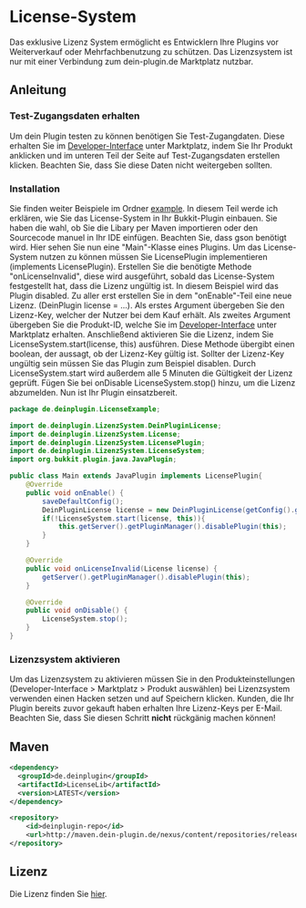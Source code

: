 # License-System
Das exklusive Lizenz System ermöglicht es Entwicklern Ihre Plugins vor Weiterverkauf oder Mehrfachbenutzung zu schützen. Das Lizenzsystem ist nur mit einer Verbindung zum dein-plugin.de Marktplatz nutzbar. 
## Anleitung
### Test-Zugangsdaten erhalten
Um dein Plugin testen zu können benötigen Sie Test-Zugangdaten. Diese erhalten Sie im [Developer-Interface](https://dein-plugin.de/dev/) unter Marktplatz, indem Sie Ihr Produkt anklicken und im unteren Teil der Seite auf Test-Zugangsdaten erstellen klicken. Beachten Sie, dass Sie diese Daten nicht weitergeben sollten.
### Installation
Sie finden weiter Beispiele im Ordner [example](https://github.com/dein-plugin-api/License-System/tree/master/src/example). In diesem Teil werde ich erklären, wie Sie das License-System in Ihr Bukkit-Plugin einbauen. 
Sie haben die wahl, ob Sie die Libary per Maven importieren oder den Sourcecode manuel in Ihr IDE einfügen. Beachten Sie, dass gson benötigt wird. Hier sehen Sie nun eine "Main"-Klasse eines Plugins. Um das License-System nutzen zu können müssen Sie LicensePlugin implementieren (implements LicensePlugin). Erstellen Sie die benötigte Methode "onLicenseInvalid", diese wird ausgeführt, sobald das License-System festgestellt hat, dass die Lizenz ungültig ist. In diesem Beispiel wird das Plugin disabled. Zu aller erst erstellen Sie in dem "onEnable"-Teil eine neue Lizenz. (DeinPlugin license = ...). Als erstes Argument übergeben Sie den Lizenz-Key, welcher der Nutzer bei dem Kauf erhält. Als zweites Argument übergeben Sie die Produkt-ID, welche Sie im [Developer-Interface](https://dein-plugin.de/dev/) unter Marktplatz erhalten. Anschließend aktivieren Sie die Lizenz, indem Sie LicenseSystem.start(license, this) ausführen. Diese Methode übergibt einen boolean, der aussagt, ob der Lizenz-Key gültig ist. Sollter der Lizenz-Key ungültig sein müssen Sie das Plugin zum Beispiel disablen. Durch LicenseSystem.start wird außerdem alle 5 Minuten die Gültigkeit der Lizenz geprüft. Fügen Sie bei onDisable LicenseSystem.stop() hinzu, um die Lizenz abzumelden. Nun ist Ihr Plugin einsatzbereit.

```java
package de.deinplugin.LicenseExample;

import de.deinplugin.LizenzSystem.DeinPluginLicense;
import de.deinplugin.LizenzSystem.License;
import de.deinplugin.LizenzSystem.LicensePlugin;
import de.deinplugin.LizenzSystem.LicenseSystem;
import org.bukkit.plugin.java.JavaPlugin;

public class Main extends JavaPlugin implements LicensePlugin{
    @Override
    public void onEnable() {
        saveDefaultConfig();
        DeinPluginLicense license = new DeinPluginLicense(getConfig().getString("license"), "2");
        if(!LicenseSystem.start(license, this)){
            this.getServer().getPluginManager().disablePlugin(this);
        }
    }

    @Override
    public void onLicenseInvalid(License license) {
        getServer().getPluginManager().disablePlugin(this);
    }

    @Override
    public void onDisable() {
        LicenseSystem.stop();
    }
}
```
### Lizenzsystem aktivieren
Um das Lizenzsystem zu aktivieren müssen Sie in den Produkteinstellungen (Developer-Interface > Marktplatz > Produkt auswählen) bei Lizenzsystem verwenden einen Hacken setzen und auf Speichern klicken. Kunden, die Ihr Plugin bereits zuvor gekauft haben erhalten Ihre Lizenz-Keys per E-Mail. Beachten Sie, dass Sie diesen Schritt **nicht** rückgänig machen können!
## Maven
```xml
<dependency>
  <groupId>de.deinplugin</groupId>
  <artifactId>LicenseLib</artifactId>
  <version>LATEST</version>
</dependency>
```
```xml
<repository>
    <id>deinplugin-repo</id>
    <url>http://maven.dein-plugin.de/nexus/content/repositories/releases/</url>
</repository>
```
## Lizenz
Die Lizenz finden Sie [hier](https://raw.githubusercontent.com/dein-plugin-api/License-System/master/licence).
